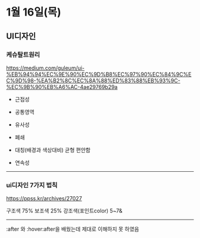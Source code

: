 # 1월 16일(목)

## UI디자인 

### 케슈탈트원리

 https://medium.com/guleum/ui-%EB%94%94%EC%9E%90%EC%9D%B8%EC%97%90%EC%84%9C%EC%9D%98-%EA%B2%8C%EC%8A%88%ED%83%88%EB%93%9C-%EC%9B%90%EB%A6%AC-4ae29769b29a


+ 근접성
+ 공통영역
+ 유사성
+ 폐쇄
+ 대칭(배경과 색상대비) 균형 편안함 

+ 연속성

---

### ui디자인 7가지 법칙 	

https://ppss.kr/archives/27027

구조색 75%
보조색 25%
강조색(포인트color) 5~7&

---

:after 와 :hover:after을 배웠는데
제대로 이해하지 못 하였음